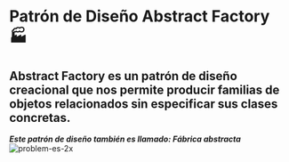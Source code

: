 #  Patrón de Diseño Abstract Factory 🏭
## Abstract Factory es un patrón de diseño creacional que nos permite producir familias de objetos relacionados sin especificar sus clases concretas. 
***Este patrón de diseño también es llamado: Fábrica abstracta***
![problem-es-2x](https://user-images.githubusercontent.com/60667480/133932793-06313d09-da9c-4b50-806b-7f6f087107c1.png)


